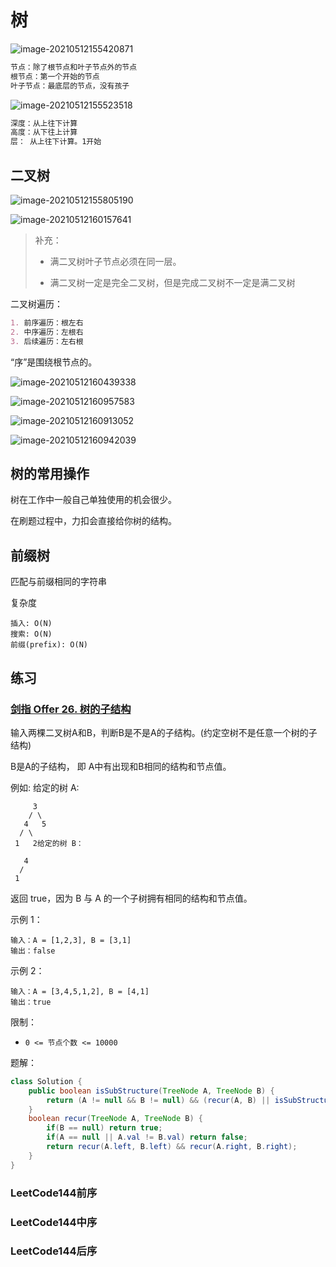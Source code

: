 # 树

![image-20210512155420871](images/image-20210512155420871.png)

```markdown
节点：除了根节点和叶子节点外的节点
根节点：第一个开始的节点
叶子节点：最底层的节点，没有孩子
```

![image-20210512155523518](images/image-20210512155523518.png)

```markdown
深度：从上往下计算
高度：从下往上计算
层： 从上往下计算。1开始
```

## 二叉树

![image-20210512155805190](images/image-20210512155805190.png)

![image-20210512160157641](images/image-20210512160157641.png)

> 补充：
>
> - 满二叉树叶子节点必须在同一层。
>
> - 满二叉树一定是完全二叉树，但是完成二叉树不一定是满二叉树

二叉树遍历：

```markdown
1. 前序遍历：根左右
2. 中序遍历：左根右
3. 后续遍历：左右根
```

“序”是围绕根节点的。

![image-20210512160439338](images/image-20210512160439338.png)



![image-20210512160957583](images/image-20210512160957583.png)

![image-20210512160913052](images/image-20210512160913052.png)

![image-20210512160942039](images/image-20210512160942039.png)

## 树的常用操作

树在工作中一般自己单独使用的机会很少。

在刷题过程中，力扣会直接给你树的结构。



## 前缀树

匹配与前缀相同的字符串

复杂度

```
插入: O(N)
搜索: O(N)
前缀(prefix): O(N)
```

## 练习

### [剑指 Offer 26. 树的子结构](https://leetcode-cn.com/leetbook/read/illustration-of-algorithm/5dshwe/)

输入两棵二叉树A和B，判断B是不是A的子结构。(约定空树不是任意一个树的子结构)

B是A的子结构， 即 A中有出现和B相同的结构和节点值。

例如:
给定的树 A:

         3
        / \
       4   5
      / \
     1   2给定的树 B：
```
   4 
  /
 1
```

返回 true，因为 B 与 A 的一个子树拥有相同的结构和节点值。

示例 1：

```
输入：A = [1,2,3], B = [3,1]
输出：false
```

示例 2：

```
输入：A = [3,4,5,1,2], B = [4,1]
输出：true
```

限制：

- `0 <= 节点个数 <= 10000`

题解：

```java
class Solution {
    public boolean isSubStructure(TreeNode A, TreeNode B) {
        return (A != null && B != null) && (recur(A, B) || isSubStructure(A.left, B) || isSubStructure(A.right, B));
    }
    boolean recur(TreeNode A, TreeNode B) {
        if(B == null) return true;
        if(A == null || A.val != B.val) return false;
        return recur(A.left, B.left) && recur(A.right, B.right);
    }
}
```



### LeetCode144前序

### LeetCode144中序

### LeetCode144后序
